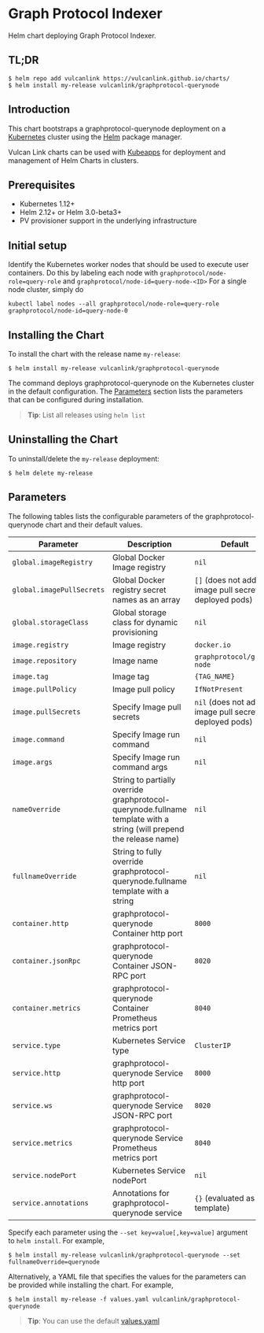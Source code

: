 # Graph Protocol Indexer
Helm chart deploying Graph Protocol Indexer.

## TL;DR

```console
$ helm repo add vulcanlink https://vulcanlink.github.io/charts/
$ helm install my-release vulcanlink/graphprotocol-querynode
```

## Introduction

This chart bootstraps a graphprotocol-querynode deployment on a [Kubernetes](http://kubernetes.io) cluster using the [Helm](https://helm.sh) package manager.

Vulcan Link charts can be used with [Kubeapps](https://kubeapps.com/) for deployment and management of Helm Charts in clusters.

## Prerequisites

- Kubernetes 1.12+
- Helm 2.12+ or Helm 3.0-beta3+
- PV provisioner support in the underlying infrastructure

## Initial setup

Identify the Kubernetes worker nodes that should be used to execute
user containers.  Do this by labeling each node with
`graphprotocol/node-role=query-role` and `graphprotocol/node-id=query-node-<ID>` 
For a single node cluster, simply do
```shell
kubectl label nodes --all graphprotocol/node-role=query-role graphprotocol/node-id=query-node-0
```

## Installing the Chart
To install the chart with the release name `my-release`:

```console
$ helm install my-release vulcanlink/graphprotocol-querynode
```

The command deploys graphprotocol-querynode on the Kubernetes cluster in the default configuration. The [Parameters](#parameters) section lists the parameters that can be configured during installation.

> **Tip**: List all releases using `helm list`

## Uninstalling the Chart

To uninstall/delete the `my-release` deployment:

```console
$ helm delete my-release
```

## Parameters

The following tables lists the configurable parameters of the graphprotocol-querynode chart and their default values.

|                   Parameter                   |                                                                                Description                                                                                |                            Default                            |
|-----------------------------------------------|---------------------------------------------------------------------------------------------------------------------------------------------------------------------------|---------------------------------------------------------------|
| `global.imageRegistry`                        | Global Docker Image registry                                                                                                                                              | `nil`                                                         |
| `global.imagePullSecrets`                     | Global Docker registry secret names as an array                                                                                                                           | `[]` (does not add image pull secrets to deployed pods)       |
| `global.storageClass`                         | Global storage class for dynamic provisioning                                                                                                                             | `nil`                                                         |
| `image.registry`                              | Image registry                                                                                                                                                            | `docker.io`                                                   |
| `image.repository`                            | Image name                                                                                                                                                                | `graphprotocol/graph-node`                                          |
| `image.tag`                                   | Image tag                                                                                                                                                                 | `{TAG_NAME}`                                                  |
| `image.pullPolicy`                            | Image pull policy                                                                                                                                                         | `IfNotPresent`                                                |
| `image.pullSecrets`                           | Specify Image pull secrets                                                                                                                                                | `nil` (does not add image pull secrets to deployed pods)      |
| `image.command`                               | Specify Image run command                                                                                                                                       | `nil`                                                    |
| `image.args`                                  | Specify Image run command args                                                                                                                                  | `nil` |                                                      |
| `nameOverride`                                | String to partially override graphprotocol-querynode.fullname template with a string (will prepend the release name)                                                                   | `nil`                                                         |
| `fullnameOverride`                            | String to fully override graphprotocol-querynode.fullname template with a string                                                                                                       | `nil`                                                         |
| `container.http`                              | graphprotocol-querynode Container http port                                                                                                                                         | `8000`                                                        |
| `container.jsonRpc`                                | graphprotocol-querynode Container JSON-RPC port                                                                                                                                    | `8020`                                                        |
| `container.metrics`                                | graphprotocol-querynode Container Prometheus metrics port                                                                                                                                    | `8040`                                                        |
| `service.type`                                | Kubernetes Service type                                                                                                                                                   | `ClusterIP`                                                   |
| `service.http`                                | graphprotocol-querynode Service http port                                                                                                                                           | `8000`                                                        |
| `service.ws`                                  | graphprotocol-querynode Service JSON-RPC port                                                                                                                                      | `8020`                                                        |
| `service.metrics`                                  | graphprotocol-querynode Service Prometheus metrics port                                                                                                                                      | `8040`                                                        |
| `service.nodePort`                            | Kubernetes Service nodePort                                                                                                                                               | `nil`                                                         |
| `service.annotations`                         | Annotations for graphprotocol-querynode service                                                                                                                                              | `{}` (evaluated as a template)                                |

Specify each parameter using the `--set key=value[,key=value]` argument to `helm install`. For example,

```console
$ helm install my-release vulcanlink/graphprotocol-querynode --set fullnameOverride=querynode
```

Alternatively, a YAML file that specifies the values for the parameters can be provided while installing the chart. For example,

```console
$ helm install my-release -f values.yaml vulcanlink/graphprotocol-querynode
```

> **Tip**: You can use the default [values.yaml](values.yaml)